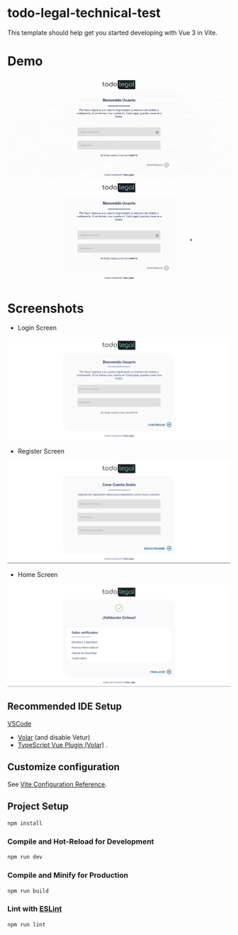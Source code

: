 # todo-legal-technical-test

This template should help get you started developing with Vue 3 in Vite.

# Demo

![](src/assets/gifs/login-demo.gif)
![](src/assets/gifs/register-demo.gif)

# Screenshots

- Login Screen

![img.png](src/modules/auth/screenshots/login-screen.png)

- Register Screen

![img.png](src/modules/auth/screenshots/register-screen.png)

- Home Screen

![img_1.png](src/modules/auth/screenshots/home-screen.png)

## Recommended IDE Setup

[VSCode](https://code.visualstudio.com/)

+ [Volar](https://marketplace.visualstudio.com/items?itemName=johnsoncodehk.volar) (and disable Vetur)
+ [TypeScript Vue Plugin (Volar)](https://marketplace.visualstudio.com/items?itemName=johnsoncodehk.vscode-typescript-vue-plugin)
  .

## Customize configuration

See [Vite Configuration Reference](https://vitejs.dev/config/).

## Project Setup

```sh
npm install
```

### Compile and Hot-Reload for Development

```sh
npm run dev
```

### Compile and Minify for Production

```sh
npm run build
```

### Lint with [ESLint](https://eslint.org/)

```sh
npm run lint
```

